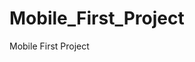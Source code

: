 # Mobile_First_Project
Mobile First Project
<!-- TO DO:
x particles.js 
x + cv
x dodac te jebane particle
-->
